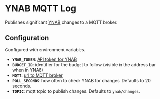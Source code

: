 # YNAB MQTT Log

Publishes significant [YNAB](https://www.youneedabudget.com) changes to a MQTT broker.

## Configuration

Configured with environment variables.

 - **`YNAB_TOKEN`**: [API token for YNAB](https://app.youneedabudget.com/settings/developer)
 - **`BUDGET_ID`**: identifier for the budget to follow (visible in the address bar when in YNAB)
 - **`MQTT`**: [url to MQTT broker](https://www.npmjs.com/package/mqtt#connect)
 - **`POLL_SECONDS`**: how often to check YNAB for changes. Defaults to 20 seconds.
 - **`TOPIC`**: mqtt topic to publish changes. Defaults to `ynab/changes`.
